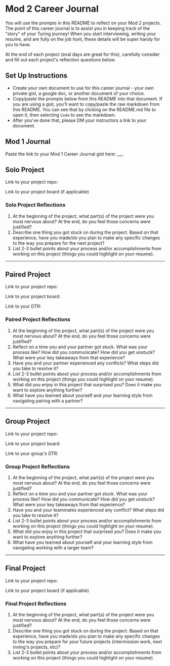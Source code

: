 # Mod 2 Career Journal
You will use the prompts in this README to reflect on your Mod 2 projects.  The point of this career journal is to assist you in keeping track of the "story" of your Turing journey! When you start interviewing, writing your resume, and are fully on the job hunt, these details will be super handy for you to have. 

At the end of each project (eval days are great for this), carefully consider and fill out each project's reflection questions below.

## Set Up Instructions
- Create your own document to use for this career journal - your own private gist, a google doc, or another document of your choice.
- Copy/paste the prompts below from this README into that document.  If you are using a gist, you'll want to copy/paste the raw markdown from this README.  You can see that by clicking on the README.md file to open it, then selecting `Code` to see the markdown.
- After you've done that, please DM your instructors a link to your document. 

## Mod 1 Journal
Paste the link to your Mod 1 Career Journal gist here: ___

## Solo Project

Link to your project repo:

Link to your project board (if applicable)

### Solo Project Reflections

1. At the beginning of the project, what part(s) of the project were you most nervous about? At the end, do you feel those concerns were justified? 
2. Describe one thing you got stuck on during the project. Based on that experience, have you made/do you plan to make any specific changes to the way you prepare for the next project?
3. List 2-3 bullet points about your process and/or accomplishments from working on this project (things you could highlight on your resume). 


---


## Paired Project

Link to your project repo:

Link to your project board: 

Link to your DTR:

### Paired Project Reflections

1. At the beginning of the project, what part(s) of the project were you most nervous about? At the end, do you feel those concerns were justified? 
2. Reflect on a time you and your partner got stuck. What was your process like? How did you communicate? How did you get unstuck?  What were your key takeaways from that experience?
3. Have you and your partner experienced any conflicts? What steps did you take to resolve it?
4. List 2-3 bullet points about your process and/or accomplishments from working on this project (things you could highlight on your resume). 
5. What did you enjoy in this project that surprised you? Does it make you want to explore anything further?
6. What have you learned about yourself and your learning style from navigating pairing with a partner? 

---


## Group Project

Link to your project repo:

Link to your project board: 

Link to your group's DTR:


### Group Project Reflections
   
    
1. At the beginning of the project, what part(s) of the project were you most nervous about? At the end, do you feel those concerns were justified? 
2. Reflect on a time you and your partner got stuck. What was your process like? How did you communicate? How did you get unstuck?  What were your key takeaways from that experience?
3. Have you and your teammates experienced any conflict? What steps did you take to resolve it?
4. List 2-3 bullet points about your process and/or accomplishments from working on this project (things you could highlight on your resume). 
5. What did you enjoy in this project that surprised you? Does it make you want to explore anything further?
6. What have you learned about yourself and your learning style from navigating working with a larger team? 
   
    
---

## Final Project

Link to your project repo:

Link to your project board (if applicable)

### Final Project Reflections

1. At the beginning of the project, what part(s) of the project were you most nervous about? At the end, do you feel those concerns were justified? 
2. Describe one thing you got stuck on during the project. Based on that experience, have you made/do you plan to make any specific changes to the way you prepare for your future projects (intermission work, next inning's projects, etc)?
3. List 2-3 bullet points about your process and/or accomplishments from working on this project (things you could highlight on your resume). 

